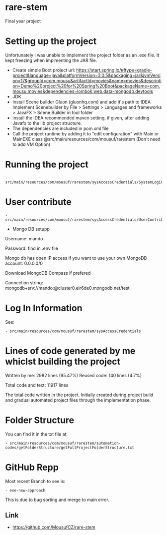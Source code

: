 # rare-stem
Final year project

# Setting up the project
Unfortunately I was unable to implement the project folder as an .exe file. It kept freezing when implmenting the JAR file.

- Create simple Boot project url: 
    https://start.spring.io/#!type=gradle-project&language=java&platformVersion=3.0.5&packaging=jar&jvmVersion=17&groupId=com.mousu&artifactId=movies&name=movies&description=Demo%20project%20for%20Spring%20Boot&packageName=com.mousu.movies&dependencies=lombok,web,data-mongodb,devtools
- JDK
- Install Scene builder Gluon (gluonhq.com) and add it's path to IDEA
    Implement Scenebuilder by File > Settings > Languages and frameworks > JavaFX > Scene Builder in tool folder	
- install the IDEA recommended maven setting, if given, after adding Javafx to the lib project structure.
- The dependencies are included in pom.xml file
- Call the project runtime by adding it to "edit configuration" with Main or MainEXE class @src/main/resources/com/mousuf/rarestem
    (Don't need to add VM Option)

# Running the project
    - src/main/resources/com/mousuf/rarestem/sysAccessCredentials/SystemLoginDetails

# User contribute
    - src/main/resources/com/mousuf/rarestem/sysAccessCredentials/UserContributionEmail

- Mongo DB setupp

Username: mando

Password: find in .env file

Mongo db has open IP access if you want to use your own MongoDB account: 0.0.0.0/0

Download MongoDB Compass if prefered

Connection string: mongodb+srv://mando:<password>@cluster0.eir6de0.mongodb.net/test

# Log In Information
See:

    - src/main/resources/com/mousuf/rarestem/sysAccessCredentials

# Lines of code generated by me whiclst building the project
Written by me: 2982 lines (95.47%)
Reused code: 140 lines    (4.7%)

Total code and text: 11917 lines    

The total code written in the project. Initially created during project build and gradual automated project files through the implementation phase.

# Folder Structure
You can find it in the txt file at:

    - src/main/resources/com/mousuf/rarestem/automation-codes/getFolderStructure/getFullProjectFolderStructure.txt


# GitHub Repp
Most recent Branch to see is:

    - exe-new-approach

This is due to bug sorting and merge to main error.

## Link

 - https://github.com/MousufCZ/rare-stem